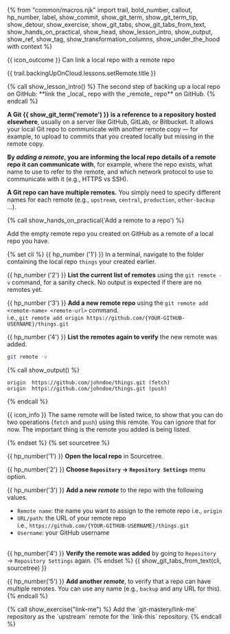 {% from "common/macros.njk" import trail, bold_number, callout, hp_number, label, show_commit, show_git_term, show_git_term_tip, show_detour, show_exercise, show_git_tabs, show_git_tabs_from_text, show_hands_on_practical, show_head, show_lesson_intro, show_output, show_ref, show_tag, show_transformation_columns, show_under_the_hood with context %}


<span id="prereqs"></span>

<span id="outcomes">{{ icon_outcome }} Can link a local repo with a remote repo</span>

<span id="title">{{ trail.backingUpOnCloud.lessons.setRemote.title }}</span>

<div id="body">
{% call show_lesson_intro() %}
The second step of backing up a local repo on GitHub: **link the _local_ repo with the _remote_ repo** on GitHub.
{% endcall %}

**A Git {{ show_git_term('remote') }} is a reference to a repository hosted elsewhere**, usually on a server like GitHub, GitLab, or Bitbucket. It allows your local Git repo to communicate with another remote copy — for example, to upload to commits that you created locally but missing in the remote copy.

**By _adding a remote_, you are informing the local repo details of a remote repo it can communicate with**, for example, where the repo exists, what name to use to refer to the remote, and which network protocol to use to communicate with it (e.g., HTTPS vs SSH).

**A Git repo can have multiple remotes.** You simply need to specify different names for each remote (e.g., `upstream`, `central`, `production`, `other-backup` ...).

{% call show_hands_on_practical('Add a remote to a repo')  %}

Add the empty remote repo you created on GitHub as a remote of a local repo you have.

{% set cli %} <!-- ------ start: Git Tabs --------------->
{{ hp_number ('1') }} In a terminal, navigate to the folder containing the local repo `things` your created earlier.

{{ hp_number ('2') }} **List the current list of remotes** using the `git remote -v` command, for a sanity check. No output is expected if there are no remotes yet.

{{ hp_number ('3') }} **Add a new remote repo** using the `git remote add <remote-name> <remote-url>` command.<br>
   i.e., `git remote add origin https://github.com/{YOUR-GITHUB-USERNAME}/things.git`

{{ hp_number ('4') }} **List the remotes again to verify** the new remote was added.

```bash {.no-line-numbers}
git remote -v
```
{% call show_output() %}
```{.no-line-numbers  highlight-lines="1['origin'],1['fetch'],2['origin'],2['push']"}
origin  https://github.com/johndoe/things.git (fetch)
origin  https://github.com/johndoe/things.git (push)
```
{% endcall %}

{{ icon_info }} The same remote will be listed twice, to show that you can do two operations (`fetch` and `push`) using this remote. You can ignore that for now. The important thing is the remote you added is being listed.

{% endset %}
{% set sourcetree %}

{{ hp_number('1') }} **Open the local repo** in Sourcetree.

{{ hp_number('2') }} **Choose `Repository` → `Repository Settings`** menu option.

{{ hp_number('3') }} **Add a new _remote_** to the repo with the following values.

   <pic eager src="images/fillRemoteInfoForSourceTree.png" width="450" />

   * `Remote name`: the name you want to assign to the remote repo i.e., `origin`
   * `URL/path`: the URL of your remote repo<br>
     i.e., `https://github.com/{YOUR-GITHUB-USERNAME}/things.git`
   * `Username`: your GitHub username<br><br>

{{ hp_number('4') }} **Verify the remote was added** by going to `Repository` → `Repository Settings` again.
{% endset %}
{{ show_git_tabs_from_text(cli, sourcetree) }}
<!-- ------ end: Git Tabs -------------------------------->
{{ hp_number('5') }} **Add another _remote_**, to verify that a repo can have multiple remotes. You can use any name (e.g., `backup` and any URL for this).
{% endcall %}

</div>

<div id="extras">
{% call show_exercise("link-me") %}
Add the `git-mastery/link-me` repository as the `upstream` remote for the `link-this` repository.
{% endcall %}
</div>
